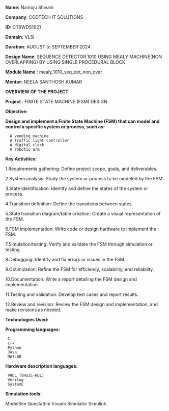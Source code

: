 **Name:** Namoju Shivani

**Company**: CODTECH IT SOLUTIONS

**ID:** CT6WDS1621

**Domain:** VLSI

**Duration**: AUGUST to SEPTEMBER 2024

**Design Name**: SEQUENCE DETECTOR 1010 USING MEALY MACHINE(NON OVERLAPPING) BY USING SINGLE PROCEDURAL BLOCK

**Module Name** : mealy_1010_seq_det_non_over

**Mentor:** NEELA SANTHOSH KUMAR

**OVERVIEW OF THE PROJECT**

**Project** : FINITE STATE MACHINE (FSM) DESIGN

**Objective:**

**Design and implement a Finite State Machine (FSM) that can model and control a specific system or process, such as:**

      A vending machine
      A traffic light controller
      A digital clock
      A robotic arm
      
**Key Activities:**

1.Requirements gathering: Define project scope, goals, and deliverables.

2.System analysis: Study the system or process to be modeled by the FSM.

3.State identification: Identify and define the states of the system or process.

4.Transition definition: Define the transitions between states.

5.State transition diagram/table creation: Create a visual representation of the FSM.

6.FSM implementation: Write code or design hardware to implement the FSM.

7.Simulation/testing: Verify and validate the FSM through simulation or testing.

8.Debugging: Identify and fix errors or issues in the FSM.

9.Optimization: Refine the FSM for efficiency, scalability, and reliability.

10.Documentation: Write a report detailing the FSM design and implementation.

11.Testing and validation: Develop test cases and report results.

12.Review and revision: Review the FSM design and implementation, and make revisions as needed.

**Technologies Used:**

**Programming languages:**

     C
     C++
     Python
     Java
     MATLAB
  
**Hardware description languages:**

     VHDL (VHSIC-HDL)
     Verilog
     SystemC
     
**Simulation tools:**

   ModelSim
   QuestaSim
   Vivado Simulator
   Simulink


